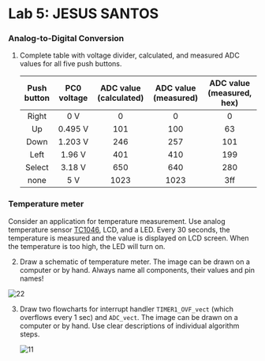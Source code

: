 # Lab 5: JESUS SANTOS

### Analog-to-Digital Conversion

1. Complete table with voltage divider, calculated, and measured ADC values for all five push buttons.

   | **Push button** | **PC0 voltage** | **ADC value (calculated)** | **ADC value (measured)** | **ADC value (measured, hex)** |
   | :-: | :-: | :-: | :-: | :-: |
   | Right  | 0&nbsp;V | 0   | 0 | 0 |
   | Up     | 0.495&nbsp;V | 101 | 100  | 63 |
   | Down   | 1.203&nbsp;V | 246 | 257 | 101 |
   | Left   | 1.96&nbsp;V  | 401 | 410 | 199 |
   | Select | 3.18&nbsp;V | 650 | 640 | 280 |
   | none   | 5&nbsp;V | 1023 | 1023 | 3ff |

### Temperature meter

Consider an application for temperature measurement. Use analog temperature sensor [TC1046](http://ww1.microchip.com/downloads/en/DeviceDoc/21496C.pdf), LCD, and a LED. Every 30 seconds, the temperature is measured and the value is displayed on LCD screen. When the temperature is too high, the LED will turn on.

2. Draw a schematic of temperature meter. The image can be drawn on a computer or by hand. Always name all components, their values and pin names!

 ![22](https://user-images.githubusercontent.com/63504192/199149258-adf5e7b6-90f3-4fc8-96fd-36d71a6302f0.jpeg)



3. Draw two flowcharts for interrupt handler `TIMER1_OVF_vect` (which overflows every 1&nbsp;sec) and `ADC_vect`. The image can be drawn on a computer or by hand. Use clear descriptions of individual algorithm steps.

   ![11](https://user-images.githubusercontent.com/63504192/199148917-3cdcaa6a-df0c-4fec-82b5-5f882ec9626f.jpeg)

